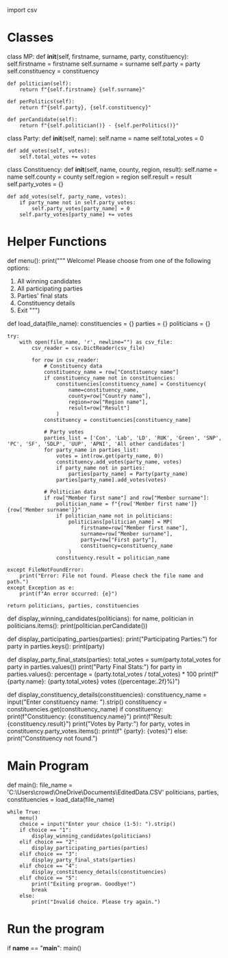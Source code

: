 import csv

# Classes
class MP:
    def __init__(self, firstname, surname, party, constituency):
        self.firstname = firstname
        self.surname = surname
        self.party = party
        self.constituency = constituency

    def politician(self):
        return f"{self.firstname} {self.surname}"

    def perPolitics(self):
        return f"{self.party}, {self.constituency}"

    def perCandidate(self):
        return f"{self.politician()} - {self.perPolitics()}"


class Party:
    def __init__(self, name):
        self.name = name
        self.total_votes = 0

    def add_votes(self, votes):
        self.total_votes += votes


class Constituency:
    def __init__(self, name, county, region, result):
        self.name = name
        self.county = county
        self.region = region
        self.result = result
        self.party_votes = {}

    def add_votes(self, party_name, votes):
        if party_name not in self.party_votes:
            self.party_votes[party_name] = 0
        self.party_votes[party_name] += votes


# Helper Functions
def menu():
    print("""
Welcome! Please choose from one of the following options:
1) All winning candidates
2) All participating parties
3) Parties' final stats
4) Constituency details
5) Exit
""")


def load_data(file_name):
    constituencies = {}
    parties = {}
    politicians = {}

    try:
        with open(file_name, 'r', newline="") as csv_file:
            csv_reader = csv.DictReader(csv_file)

            for row in csv_reader:
                # Constituency data
                constituency_name = row["Constituency name"]
                if constituency_name not in constituencies:
                    constituencies[constituency_name] = Constituency(
                        name=constituency_name,
                        county=row["Country name"],
                        region=row["Region name"],
                        result=row["Result"]
                    )
                constituency = constituencies[constituency_name]

                # Party votes
                parties_list = ['Con', 'Lab', 'LD', 'RUK', 'Green', 'SNP', 'PC', 'SF', 'SDLP', 'UUP', 'APNI', 'All other candidates']
                for party_name in parties_list:
                    votes = int(row.get(party_name, 0))
                    constituency.add_votes(party_name, votes)
                    if party_name not in parties:
                        parties[party_name] = Party(party_name)
                    parties[party_name].add_votes(votes)

                # Politician data
                if row["Member first name"] and row["Member surname"]:
                    politician_name = f"{row['Member first name']} {row['Member surname']}"
                    if politician_name not in politicians:
                        politicians[politician_name] = MP(
                            firstname=row["Member first name"],
                            surname=row["Member surname"],
                            party=row["First party"],
                            constituency=constituency_name
                        )
                    constituency.result = politician_name

    except FileNotFoundError:
        print("Error: File not found. Please check the file name and path.")
    except Exception as e:
        print(f"An error occurred: {e}")

    return politicians, parties, constituencies


def display_winning_candidates(politicians):
    for name, politician in politicians.items():
        print(politician.perCandidate())


def display_participating_parties(parties):
    print("Participating Parties:")
    for party in parties.keys():
        print(party)


def display_party_final_stats(parties):
    total_votes = sum(party.total_votes for party in parties.values())
    print("Party Final Stats:")
    for party in parties.values():
        percentage = (party.total_votes / total_votes) * 100
        print(f"{party.name}: {party.total_votes} votes ({percentage:.2f}%)")


def display_constituency_details(constituencies):
    constituency_name = input("Enter constituency name: ").strip()
    constituency = constituencies.get(constituency_name)
    if constituency:
        print(f"Constituency: {constituency.name}")
        print(f"Result: {constituency.result}")
        print("Votes by Party:")
        for party, votes in constituency.party_votes.items():
            print(f"  {party}: {votes}")
    else:
        print("Constituency not found.")


# Main Program
def main():
    file_name = 'C:\\Users\\crowd\\OneDrive\\Documents\\EditedData.CSV'
    politicians, parties, constituencies = load_data(file_name)

    while True:
        menu()
        choice = input("Enter your choice (1-5): ").strip()
        if choice == "1":
            display_winning_candidates(politicians)
        elif choice == "2":
            display_participating_parties(parties)
        elif choice == "3":
            display_party_final_stats(parties)
        elif choice == "4":
            display_constituency_details(constituencies)
        elif choice == "5":
            print("Exiting program. Goodbye!")
            break
        else:
            print("Invalid choice. Please try again.")


# Run the program
if __name__ == "__main__":
    main()

